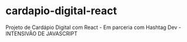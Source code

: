 # cardapio-digital-react
Projeto de Cardápio Digital com React - Em parceria com Hashtag Dev - INTENSIVÃO DE JAVASCRIPT
